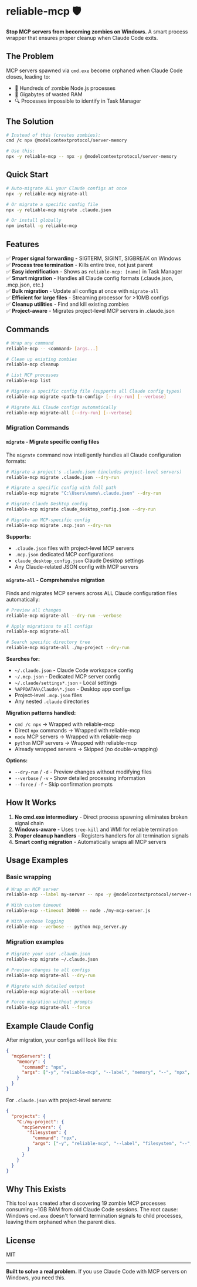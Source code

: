 # reliable-mcp 🛡️

**Stop MCP servers from becoming zombies on Windows.** A smart process wrapper that ensures proper cleanup when Claude Code exits.

## The Problem

MCP servers spawned via `cmd.exe` become orphaned when Claude Code closes, leading to:
- 🧟 Hundreds of zombie Node.js processes
- 💾 Gigabytes of wasted RAM  
- 🔍 Processes impossible to identify in Task Manager

## The Solution

```bash
# Instead of this (creates zombies):
cmd /c npx @modelcontextprotocol/server-memory

# Use this:
npx -y reliable-mcp -- npx -y @modelcontextprotocol/server-memory
```

## Quick Start

```bash
# Auto-migrate ALL your Claude configs at once
npx -y reliable-mcp migrate-all

# Or migrate a specific config file
npx -y reliable-mcp migrate .claude.json

# Or install globally
npm install -g reliable-mcp
```

## Features

✅ **Proper signal forwarding** - SIGTERM, SIGINT, SIGBREAK on Windows  
✅ **Process tree termination** - Kills entire tree, not just parent  
✅ **Easy identification** - Shows as `reliable-mcp: [name]` in Task Manager  
✅ **Smart migration** - Handles all Claude config formats (.claude.json, .mcp.json, etc.)  
✅ **Bulk migration** - Update all configs at once with `migrate-all`  
✅ **Efficient for large files** - Streaming processor for >10MB configs  
✅ **Cleanup utilities** - Find and kill existing zombies  
✅ **Project-aware** - Migrates project-level MCP servers in .claude.json  

## Commands

```bash
# Wrap any command
reliable-mcp -- <command> [args...]

# Clean up existing zombies
reliable-mcp cleanup

# List MCP processes
reliable-mcp list

# Migrate a specific config file (supports all Claude config types)
reliable-mcp migrate <path-to-config> [--dry-run] [--verbose]

# Migrate ALL Claude configs automatically
reliable-mcp migrate-all [--dry-run] [--verbose]
```

### Migration Commands

#### `migrate` - Migrate specific config files

The `migrate` command now intelligently handles all Claude configuration formats:

```bash
# Migrate a project's .claude.json (includes project-level servers)
reliable-mcp migrate .claude.json --dry-run

# Migrate a specific config with full path
reliable-mcp migrate "C:\Users\name\.claude.json" --dry-run

# Migrate Claude Desktop config
reliable-mcp migrate claude_desktop_config.json --dry-run

# Migrate an MCP-specific config
reliable-mcp migrate .mcp.json --dry-run
```

**Supports:**
- `.claude.json` files with project-level MCP servers
- `.mcp.json` dedicated MCP configurations
- `claude_desktop_config.json` Claude Desktop settings
- Any Claude-related JSON config with MCP servers

#### `migrate-all` - Comprehensive migration

Finds and migrates MCP servers across ALL Claude configuration files automatically:

```bash
# Preview all changes
reliable-mcp migrate-all --dry-run --verbose

# Apply migrations to all configs
reliable-mcp migrate-all

# Search specific directory tree
reliable-mcp migrate-all ./my-project --dry-run
```

**Searches for:**
- `~/.claude.json` - Claude Code workspace config
- `~/.mcp.json` - Dedicated MCP server config
- `~/.claude/settings*.json` - Local settings
- `%APPDATA%\Claude\*.json` - Desktop app configs
- Project-level `.mcp.json` files
- Any nested `.claude` directories

**Migration patterns handled:**
- `cmd /c npx` → Wrapped with reliable-mcp
- Direct `npx` commands → Wrapped with reliable-mcp
- `node` MCP servers → Wrapped with reliable-mcp
- `python` MCP servers → Wrapped with reliable-mcp
- Already wrapped servers → Skipped (no double-wrapping)

**Options:**
- `--dry-run` / `-d` - Preview changes without modifying files
- `--verbose` / `-v` - Show detailed processing information
- `--force` / `-f` - Skip confirmation prompts

## How It Works

1. **No cmd.exe intermediary** - Direct process spawning eliminates broken signal chain
2. **Windows-aware** - Uses `tree-kill` and WMI for reliable termination
3. **Proper cleanup handlers** - Registers handlers for all termination signals
4. **Smart config migration** - Automatically wraps all MCP servers

## Usage Examples

### Basic wrapping
```bash
# Wrap an MCP server
reliable-mcp --label my-server -- npx -y @modelcontextprotocol/server-memory

# With custom timeout
reliable-mcp --timeout 30000 -- node ./my-mcp-server.js

# With verbose logging
reliable-mcp --verbose -- python mcp_server.py
```

### Migration examples
```bash
# Migrate your user .claude.json
reliable-mcp migrate ~/.claude.json

# Preview changes to all configs
reliable-mcp migrate-all --dry-run

# Migrate with detailed output
reliable-mcp migrate-all --verbose

# Force migration without prompts
reliable-mcp migrate-all --force
```

## Example Claude Config

After migration, your configs will look like this:

```json
{
  "mcpServers": {
    "memory": {
      "command": "npx",
      "args": ["-y", "reliable-mcp", "--label", "memory", "--", "npx", "-y", "@modelcontextprotocol/server-memory"]
    }
  }
}
```

For `.claude.json` with project-level servers:

```json
{
  "projects": {
    "C:/my-project": {
      "mcpServers": {
        "filesystem": {
          "command": "npx",
          "args": ["-y", "reliable-mcp", "--label", "filesystem", "--", "npx", "-y", "@modelcontextprotocol/server-filesystem"]
        }
      }
    }
  }
}
```

## Why This Exists

This tool was created after discovering 19 zombie MCP processes consuming ~1GB RAM from old Claude Code sessions. The root cause: Windows `cmd.exe` doesn't forward termination signals to child processes, leaving them orphaned when the parent dies.

## License

MIT

---

**Built to solve a real problem.** If you use Claude Code with MCP servers on Windows, you need this.